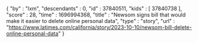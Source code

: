 {
  "by" : "lxm",
  "descendants" : 0,
  "id" : 37840511,
  "kids" : [ 37840738 ],
  "score" : 28,
  "time" : 1696994368,
  "title" : "Newsom signs bill that would make it easier to delete online personal data",
  "type" : "story",
  "url" : "https://www.latimes.com/california/story/2023-10-10/newsom-bill-delete-online-personal-data"
}
